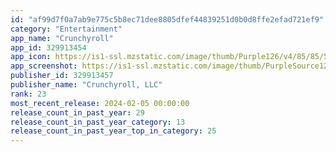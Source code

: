 ```yaml
---
id: "af99d7f0a7ab9e775c5b8ec71dee8805dfef44839251d0b0d8ffe2efad721ef9"
category: "Entertainment"
app_name: "Crunchyroll"
app_id: 329913454
app_icon: https://is1-ssl.mzstatic.com/image/thumb/Purple126/v4/85/85/5a/85855aca-bd4a-c3a0-0160-a8758affecda/AppIcon-0-0-1x_U007emarketing-0-10-0-85-220.png/1024x1024bb.png
app_screenshot: https://is1-ssl.mzstatic.com/image/thumb/PurpleSource126/v4/21/a1/90/21a190f1-3a32-9624-9242-2dbfc2fb33a8/39babce1-b4b6-4aca-9d62-5b71eb170674_CR_Product_AppleStoreAssets_Oct2023_iPhone_6.5_Oct2023_EN_01.jpg/1242x2688bb.png
publisher_id: 329913457
publisher_name: "Crunchyroll, LLC"
rank: 23
most_recent_release: 2024-02-05 00:00:00
release_count_in_past_year: 29
release_count_in_past_year_category: 13
release_count_in_past_year_top_in_category: 25
---
```

